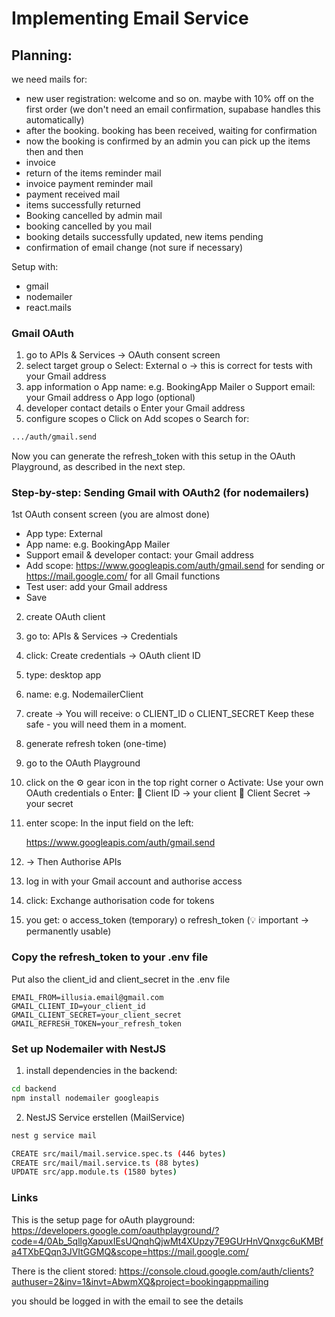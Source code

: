 # Implementing Email Service

## Planning:

we need mails for:

- new user registration: welcome and so on. maybe with 10% off on the first order
  (we don't need an email confirmation, supabase handles this automatically)
- after the booking. booking has been received, waiting for confirmation
- now the booking is confirmed by an admin you can pick up the items then and then
- invoice
- return of the items reminder mail
- invoice payment reminder mail
- payment received mail
- items successfully returned
- Booking cancelled by admin mail
- booking cancelled by you mail
- booking details successfully updated, new items pending
- confirmation of email change (not sure if necessary)

Setup with:

- gmail
- nodemailer
- react.mails

### Gmail OAuth

1. go to APIs & Services → OAuth consent screen
2. select target group
   o Select: External
   o → this is correct for tests with your Gmail address
3. app information
   o App name: e.g. BookingApp Mailer
   o Support email: your Gmail address
   o App logo (optional)
4. developer contact details
   o Enter your Gmail address
5. configure scopes
   o Click on Add scopes
   o Search for:

```bash
.../auth/gmail.send
```

Now you can generate the refresh_token with this setup in the OAuth Playground, as described in the next step.

### Step-by-step: Sending Gmail with OAuth2 (for nodemailers)

1st OAuth consent screen (you are almost done)

- App type: External
- App name: e.g. BookingApp Mailer
- Support email & developer contact: your Gmail address
- Add scope: https://www.googleapis.com/auth/gmail.send for sending or https://mail.google.com/ for all Gmail functions
- Test user: add your Gmail address
- Save

2. create OAuth client
3. go to: APIs & Services → Credentials
4. click: Create credentials → OAuth client ID
5. type: desktop app
6. name: e.g. NodemailerClient
7. create
   → You will receive:
   o CLIENT_ID
   o CLIENT_SECRET
   Keep these safe - you will need them in a moment.

8. generate refresh token (one-time)
9. go to the OAuth Playground
10. click on the ⚙️ gear icon in the top right corner
    o Activate: Use your own OAuth credentials
    o Enter:
     Client ID → your client
     Client Secret → your secret
11. enter scope:
    In the input field on the left:

    https://www.googleapis.com/auth/gmail.send

12. → Then Authorise APIs
13. log in with your Gmail account and authorise access
14. click: Exchange authorisation code for tokens
15. you get:
    o access_token (temporary)
    o refresh_token (💡 important → permanently usable)

### Copy the refresh_token to your .env file

Put also the client_id and client_secret in the .env file

```env
EMAIL_FROM=illusia.email@gmail.com
GMAIL_CLIENT_ID=your_client_id
GMAIL_CLIENT_SECRET=your_client_secret
GMAIL_REFRESH_TOKEN=your_refresh_token
```

### Set up Nodemailer with NestJS

1. install dependencies in the backend:

```Bash
cd backend
npm install nodemailer googleapis
```

2. NestJS Service erstellen (MailService)

```bash
nest g service mail

CREATE src/mail/mail.service.spec.ts (446 bytes)
CREATE src/mail/mail.service.ts (88 bytes)
UPDATE src/app.module.ts (1580 bytes)
```

### Links

This is the setup page for oAuth playground:
https://developers.google.com/oauthplayground/?code=4/0Ab_5qllgXapuxIEsUQnqhQjwMt4XUpzy7E9GUrHnVQnxgc6uKMBfa4TXbEQqn3JVItGGMQ&scope=https://mail.google.com/

There is the client stored:
https://console.cloud.google.com/auth/clients?authuser=2&inv=1&invt=AbwmXQ&project=bookingappmailing

you should be logged in with the email to see the details
